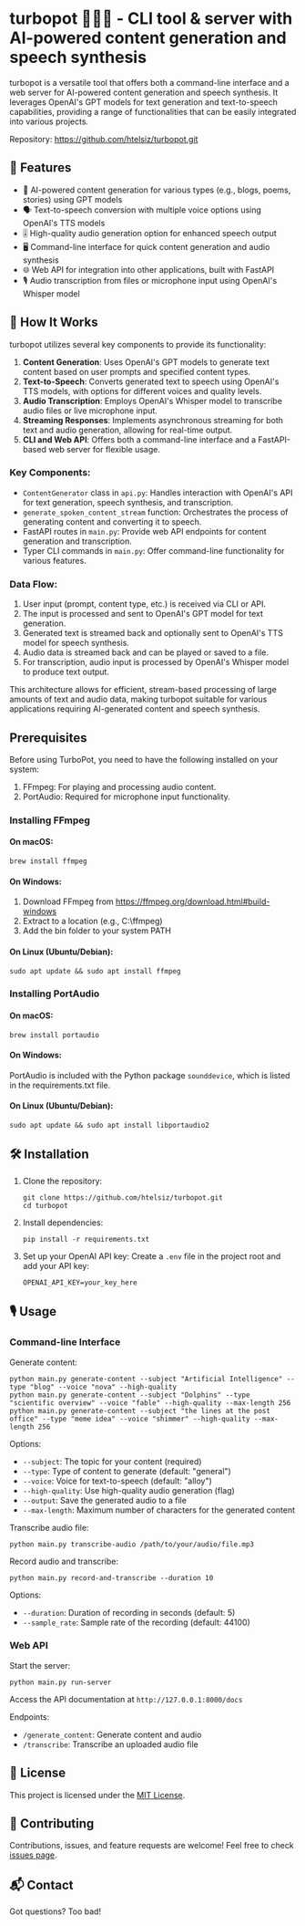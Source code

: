 # turbopot 🐌💯🔥 - CLI tool & server with AI-powered content generation and speech synthesis

turbopot is a versatile tool that offers both a command-line interface and a web server for AI-powered content generation and speech synthesis. It leverages OpenAI's GPT models for text generation and text-to-speech capabilities, providing a range of functionalities that can be easily integrated into various projects.

Repository: https://github.com/htelsiz/turbopot.git

## 🚀 Features

- 📝 AI-powered content generation for various types (e.g., blogs, poems, stories) using GPT models
- 🗣️ Text-to-speech conversion with multiple voice options using OpenAI's TTS models
- 🎚️ High-quality audio generation option for enhanced speech output
- 🖥️ Command-line interface for quick content generation and audio synthesis
- 🌐 Web API for integration into other applications, built with FastAPI
- 🎙️ Audio transcription from files or microphone input using OpenAI's Whisper model

## 🧠 How It Works

turbopot utilizes several key components to provide its functionality:

1. **Content Generation**: Uses OpenAI's GPT models to generate text content based on user prompts and specified content types.
2. **Text-to-Speech**: Converts generated text to speech using OpenAI's TTS models, with options for different voices and quality levels.
3. **Audio Transcription**: Employs OpenAI's Whisper model to transcribe audio files or live microphone input.
4. **Streaming Responses**: Implements asynchronous streaming for both text and audio generation, allowing for real-time output.
5. **CLI and Web API**: Offers both a command-line interface and a FastAPI-based web server for flexible usage.

### Key Components:

- `ContentGenerator` class in `api.py`: Handles interaction with OpenAI's API for text generation, speech synthesis, and transcription.
- `generate_spoken_content_stream` function: Orchestrates the process of generating content and converting it to speech.
- FastAPI routes in `main.py`: Provide web API endpoints for content generation and transcription.
- Typer CLI commands in `main.py`: Offer command-line functionality for various features.

### Data Flow:

1. User input (prompt, content type, etc.) is received via CLI or API.
2. The input is processed and sent to OpenAI's GPT model for text generation.
3. Generated text is streamed back and optionally sent to OpenAI's TTS model for speech synthesis.
4. Audio data is streamed back and can be played or saved to a file.
5. For transcription, audio input is processed by OpenAI's Whisper model to produce text output.

This architecture allows for efficient, stream-based processing of large amounts of text and audio data, making turbopot suitable for various applications requiring AI-generated content and speech synthesis.

## Prerequisites

Before using TurboPot, you need to have the following installed on your system:

1. FFmpeg: For playing and processing audio content.
2. PortAudio: Required for microphone input functionality.

### Installing FFmpeg

#### On macOS:
```
brew install ffmpeg
```

#### On Windows:
1. Download FFmpeg from https://ffmpeg.org/download.html#build-windows
2. Extract to a location (e.g., C:\ffmpeg)
3. Add the bin folder to your system PATH

#### On Linux (Ubuntu/Debian):
```
sudo apt update && sudo apt install ffmpeg
```

### Installing PortAudio

#### On macOS:
```
brew install portaudio
```

#### On Windows:
PortAudio is included with the Python package `sounddevice`, which is listed in the requirements.txt file.

#### On Linux (Ubuntu/Debian):
```
sudo apt update && sudo apt install libportaudio2
```

## 🛠️ Installation

1. Clone the repository:
   ```
   git clone https://github.com/htelsiz/turbopot.git
   cd turbopot
   ```

2. Install dependencies:
   ```
   pip install -r requirements.txt
   ```

3. Set up your OpenAI API key:
   Create a `.env` file in the project root and add your API key:
   ```
   OPENAI_API_KEY=your_key_here
   ```

## 🎙️ Usage

### Command-line Interface

Generate content:
```
python main.py generate-content --subject "Artificial Intelligence" --type "blog" --voice "nova" --high-quality
python main.py generate-content --subject "Dolphins" --type "scientific overview" --voice "fable" --high-quality --max-length 256
python main.py generate-content --subject "the lines at the post office" --type "meme idea" --voice "shimmer" --high-quality --max-length 256

```

Options:
- `--subject`: The topic for your content (required)
- `--type`: Type of content to generate (default: "general")
- `--voice`: Voice for text-to-speech (default: "alloy")
- `--high-quality`: Use high-quality audio generation (flag)
- `--output`: Save the generated audio to a file
- `--max-length`: Maximum number of characters for the generated content

Transcribe audio file:
```
python main.py transcribe-audio /path/to/your/audio/file.mp3
```

Record audio and transcribe:
```
python main.py record-and-transcribe --duration 10
```

Options:
- `--duration`: Duration of recording in seconds (default: 5)
- `--sample_rate`: Sample rate of the recording (default: 44100)

### Web API

Start the server:
```
python main.py run-server
```

Access the API documentation at `http://127.0.0.1:8000/docs`

Endpoints:
- `/generate_content`: Generate content and audio
- `/transcribe`: Transcribe an uploaded audio file


## 📄 License

This project is licensed under the [MIT License](LICENSE).

## 🤝 Contributing

Contributions, issues, and feature requests are welcome! Feel free to check [issues page](https://github.com/yourusername/turbopot/issues).

## 📬 Contact

Got questions? Too bad!
